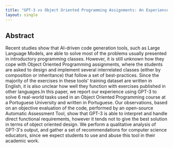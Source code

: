 ```yaml
---
title: "GPT-3 vs Object Oriented Programming Assignments: An Experience Report"
layout: single
---
```


## Abstract
Recent studies show that AI-driven code generation tools, such as Large Language Models, are able to solve most of the problems usually presented in introductory programming classes. However, it is still unknown how they cope with Object Oriented Programming assignments, where the students are asked to design and implement several interrelated classes (either by composition or inheritance) that follow a set of best-practices. Since the majority of the exercises in these tools' training dataset are written in English, it is also unclear how well they function with exercises published in other languages.In this paper, we report our experience using GPT-3 to solve 6 real-world tasks used in an Object Oriented Programming course at a Portuguese University and written in Portuguese. Our observations, based on an objective evaluation of the code, performed by an open-source Automatic Assessment Tool, show that GPT-3 is able to interpret and handle direct functional requirements, however it tends not to give the best solution in terms of object oriented design. We perform a qualitative analysis of GPT-3's output, and gather a set of recommendations for computer science educators, since we expect students to use and abuse this tool in their academic work.
